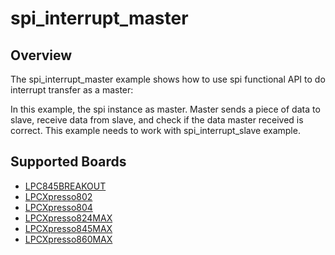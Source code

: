 # spi_interrupt_master

## Overview
The spi_interrupt_master example shows how to use spi functional API to do interrupt transfer as a master:

In this example, the spi instance as master. Master sends a piece of data to slave, receive data from slave,
and check if the data master received is correct. This example needs to work with spi_interrupt_slave example.

## Supported Boards
- [LPC845BREAKOUT](../../../../_boards/lpc845breakout/driver_examples/spi/interrupt/master/example_board_readme.md)
- [LPCXpresso802](../../../../_boards/lpcxpresso802/driver_examples/spi/interrupt/master/example_board_readme.md)
- [LPCXpresso804](../../../../_boards/lpcxpresso804/driver_examples/spi/interrupt/master/example_board_readme.md)
- [LPCXpresso824MAX](../../../../_boards/lpcxpresso824max/driver_examples/spi/interrupt/master/example_board_readme.md)
- [LPCXpresso845MAX](../../../../_boards/lpcxpresso845max/driver_examples/spi/interrupt/master/example_board_readme.md)
- [LPCXpresso860MAX](../../../../_boards/lpcxpresso860max/driver_examples/spi/interrupt/master/example_board_readme.md)
